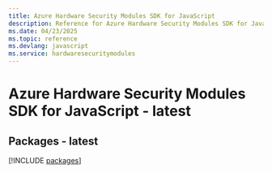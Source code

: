 ```yaml
---
title: Azure Hardware Security Modules SDK for JavaScript
description: Reference for Azure Hardware Security Modules SDK for JavaScript
ms.date: 04/23/2025
ms.topic: reference
ms.devlang: javascript
ms.service: hardwaresecuritymodules
---
```

# Azure Hardware Security Modules SDK for JavaScript - latest
## Packages - latest
[!INCLUDE [packages](hardware-security-modules-index.md)]